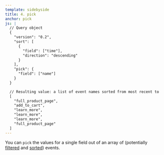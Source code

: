 ```yaml
---
template: sidebyside
title: 4. pick
anchor: pick
js: |
  // Query object
  {
    "version": "0.2",
    "sort": [
      {
        "field": ["time"],
        "direction": "descending"
      }
    ],
    "pick": {
      "field": ["name"]
    }
  }

  // Resulting value: a list of event names sorted from most recent to least recent.
  [
    "full_product_page",
    "add_to_cart",
    "learn_more",
    "learn_more",
    "learn_more",
    "full_product_page"
  ]
---
```

You can `pick` the values for a single field out of an array of (potentially [filtered](#filter) and
[sorted](#sort)) events.
